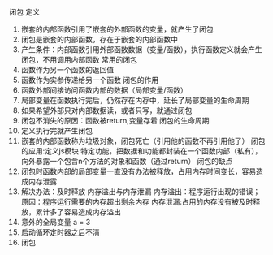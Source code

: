 闭包
定义
1. 嵌套的内部函数引用了嵌套的外部函数的变量，就产生了闭包
2. 闭包是嵌套的内部函数，存在于嵌套的内部函数中
3. 产生条件：内部函数引用外部函数数据（变量/函数），执行函数定义就会产生闭包，不用调用内部函数
常用的闭包
1. 函数作为另一个函数的返回值
2. 函数作为实参传递给另一个函数
闭包的作用
1. 函数外部间接访问函数内部的数据（局部变量/函数）
2. 局部变量在函数执行完后，仍然存在内存中，延长了局部变量的生命周期
3. 如果希望外部只对内部数据读，或者只写，就通过闭包
4. 闭包不消失的原因：函数被return,变量存着
闭包的生命周期
1. 定义执行完就产生闭包
2. 嵌套的内部函数称为垃圾对象，闭包死亡（引用他的函数不再引用他了）
闭包的应用:定义js模块
特定功能，把数据和功能都封装在一个函数内部（私有），向外暴露一个包含n个方法的对象和函数（通过return）
闭包的缺点
1. 闭包时函数内部的局部变量一直没有办法被释放，占用内存时间变长，容易造成内存泄露
2. 解决办法：及时释放
内存溢出与内存泄漏
内存溢出：程序运行出现的错误；原因：程序运行需要的内存超出剩余内存
内存泄漏:占用的内存没有被及时释放，累计多了容易造成内存溢出
1.  意外的全局变量 a = 3
2. 启动循环定时器之后不清
3. 闭包